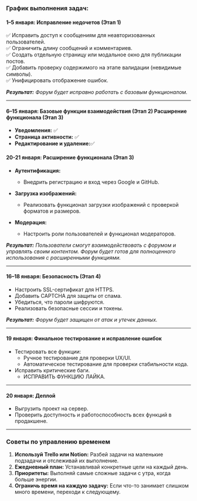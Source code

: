 ### **График выполнения задач:**

#### **1–5 января: Исправление недочетов (Этап 1)**  
✅ Исправить доступ к сообщениям для неавторизованных пользователей.  
✅ Ограничить длину сообщений и комментариев.  
✅ Создать отдельную страницу или модальное окно для публикации постов.  
✅ Добавить проверку содержимого на этапе валидации (невидимые символы).  
✅ Унифицировать отображение ошибок.

_**Результат:** Форум будет исправно работать с базовым функционалом._

---

#### **6–15 января: Базовые функции взаимодействия (Этап 2) Расширение функционала (Этап 3)**  
- **Уведомления:** ✅
- **Страница активности:** ✅
- **Редактирование и удаление:**✅

#### **20-21 января: Расширение функционала (Этап 3)**
- **Аутентификация:** 
  - Внедрить регистрацию и вход через Google и GitHub.  

- **Загрузка изображений:**
  - Реализовать функционал загрузки изображений с проверкой форматов и размеров.  

- **Модерация:** 
  - Настроить роли пользователей и функционал модераторов.  

_**Результат:** Пользователи смогут взаимодействовать с форумом и управлять своим контентом. Форум будет готов для полноценного использования с расширенными функциями._

---

#### **16–18 января: Безопасность (Этап 4)**  
- Настроить SSL-сертификат для HTTPS.  
- Добавить CAPTCHA для защиты от спама.  
- Убедиться, что пароли шифруются.  
- Реализовать безопасные сессии и токены.  

_**Результат:** Форум будет защищен от атак и утечек данных._

---

#### **19 января: Финальное тестирование и исправление ошибок**  
- Тестировать все функции:
  - Ручное тестирование для проверки UX/UI.
  - Автоматическое тестирование для проверки стабильности кода.  
- Исправить критические баги.  
  - ИСПРАВИТЬ ФУНКЦИЮ ЛАЙКА. 
---

#### **20 января: Деплой**  
- Выгрузить проект на сервер.  
- Проверить доступность и работоспособность всех функций в продакшене.  

---

### **Советы по управлению временем**  
1. **Используй Trello или Notion:** Разбей задачи на маленькие подзадачи и отслеживай их выполнение.  
2. **Ежедневный план:** Устанавливай конкретные цели на каждый день.  
3. **Приоритеты:** Выполняй самые сложные задачи с утра, когда больше энергии.  
4. **Ограничь время на каждую задачу:** Если что-то занимает слишком много времени, переходи к следующему.  